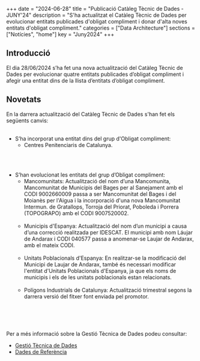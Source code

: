 +++
date        = "2024-06-28"
title       = "Publicació Catàleg Tècnic de Dades - JUNY'24"
description = "S'ha actualitzat el Catàleg Tècnic de Dades per evolucionar entitats publicades d'obligat compliment i donar d'alta noves entitats d'obligat compliment."
categories  = ["Data Architecture"]
sections    = ["Notícies", "home"]
key = "Juny2024"
+++

## Introducció

El dia 28/06/2024 s’ha fet una nova actualització del Catàleg Tècnic de Dades per evolucionar quatre entitats publicades d’obligat compliment i afegir una entitat dins de la llista d’entitats d’obligat compliment.
 
## Novetats

En la darrera actualització del Catàleg Tècnic de Dades s'han fet els següents canvis:<br><br>

- S’ha incorporat una entitat dins del grup d'Obligat compliment:<br>
  - Centres Penitenciaris de Catalunya.
  
<br><br>

- S’han evolucionat les entitats del grup d’Obligat compliment:<br>
   - Mancomunitats: Actualització del nom d’una Mancomunita, Mancomunitat de Municipis del Bages per al Sanejament amb el CODI 9002660009 passa a ser Mancomunitat del Bages i del Moianès per l'Aigua i la incorporació d'una nova Mancomunitat Intermun. de Gratallops, Torroja del Priorat, Poboleda i Porrera (TOPOGRAPO) amb el CODI 9007520002.<br><br>
   - Municipis d'Espanya: Actualització del nom d’un municipi a causa d’una correcció realitzada per IDESCAT. El municipi amb nom Láujar de Andarax i CODI 040577 passa a anomenar-se Laujar de Andarax, amb el mateix CODI. <br><br>
   - Unitats Poblacionals d'Espanya: En realitzar-se la modificació del Municipi de Laujar de Andarax, també és necessari modificar l'entitat d'Unitats Poblacionals d'Espanya, ja que els noms de municipis i els de les unitats poblacionals estan relacionats. <br><br>
   - Polígons Industrials de Catalunya: Actualització trimestral segons la darrera versió del fitxer font enviada pel promotor. <br><br>
<br><br><br>

Per a més informació sobre la Gestió Tècnica de Dades podeu consultar:

* [Gestió Tècnica de Dades](https://canigo.ctti.gencat.cat/plataformes/dadesref/gestiodades/)
* [Dades de Referència](https://canigo.ctti.gencat.cat/plataformes/dadesref/dadesref/)

